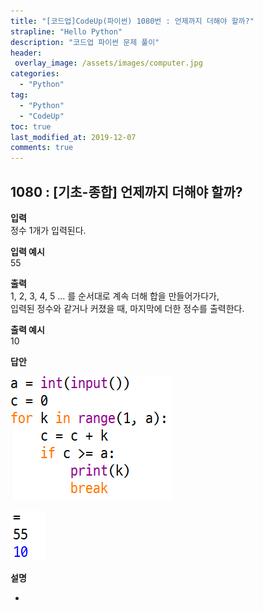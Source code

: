 ```yaml
---
title: "[코드업]CodeUp(파이썬) 1080번 : 언제까지 더해야 할까?"
strapline: "Hello Python"
description: "코드업 파이썬 문제 풀이"
header:
 overlay_image: /assets/images/computer.jpg
categories:
  - "Python"
tag:
  - "Python"
  - "CodeUp"
toc: true
last_modified_at: 2019-12-07
comments: true
---
```


## 1080 : [기초-종합] 언제까지 더해야 할까?


**입력**<br>
정수 1개가 입력된다.

**입력 예시**<br>
55

**출력**<br>
1, 2, 3, 4, 5 ... 를 순서대로 계속 더해 합을 만들어가다가,<br>
입력된 정수와 같거나 커졌을 때, 마지막에 더한 정수를 출력한다.

**출력 예시**<br>
10


**답안**<br>

![a1080](/assets/images/1080-1.jpg)<br>

![a1080](/assets/images/1080-2.jpg)


**설명**

-